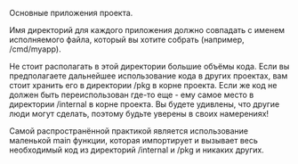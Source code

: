 Основные приложения проекта.

Имя директорий для каждого приложения должно совпадать с именем исполняемого файла, который вы хотите собрать 
(например, /cmd/myapp).

Не стоит располагать в этой директории большие объёмы кода. Если вы предполагаете дальнейшее 
использование кода в других проектах, вам стоит хранить его в директории /pkg в корне проекта. 
Если же код не должен быть переиспользован где-то еще - ему самое место в директории /internal
в корне проекта. Вы будете удивлены, что другие люди могут сделать, поэтому будьте уверены в 
своих намерениях!

Самой распространённой практикой является использование маленькой main функции, которая 
импортирует и вызывает весь необходимый код из директорий /internal и /pkg и никаких других.